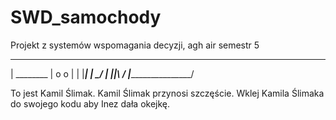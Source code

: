 # SWD_samochody
Projekt z systemów wspomagania decyzji, agh air semestr 5

 _____________
|  ________  |    o   o
| |  |____|  |    \__/
| |__________|____\ /
|__________________/

To jest Kamil Ślimak. Kamil Ślimak przynosi szczęście.
Wklej Kamila Ślimaka do swojego kodu aby Inez dała okejkę.
